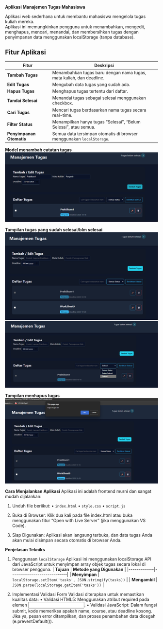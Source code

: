 **Aplikasi Manajemen Tugas Mahasiswa**

Aplikasi web sederhana untuk membantu mahasiswa mengelola tugas kuliah mereka.  
Aplikasi ini memungkinkan pengguna untuk menambahkan, mengedit, menghapus, mencari, menandai, dan membersihkan tugas dengan penyimpanan data menggunakan localStorage (tanpa database).
## Fitur Aplikasi

| **Fitur** | **Deskripsi** |
|------------|---------------|
| **Tambah Tugas** | Menambahkan tugas baru dengan nama tugas, mata kuliah, dan deadline. |
| **Edit Tugas** | Mengubah data tugas yang sudah ada. |
| **Hapus Tugas** | Menghapus tugas tertentu dari daftar. |
| **Tandai Selesai** | Menandai tugas sebagai selesai menggunakan checkbox. |
| **Cari Tugas** | Mencari tugas berdasarkan nama tugas secara real-time. |
| **Filter Status** | Menampilkan hanya tugas “Selesai”, “Belum Selesai”, atau semua. |
| **Penyimpanan Otomatis** | Semua data tersimpan otomatis di browser menggunakan `localStorage`. |


**Model menambah catatan tugas**
![Tambah Tugas](assets/Menambah.png)

**Tampilan tugas yang sudah selesai/blm selesai**
![Tampilan Semua](assets/Tampilan%20Semua.png)
![Tampilan Selesai](assets/Tampilan%20Selesai.png)

 

**Tampilan menhapus tugas**
![Menghapus Tugas](assets/Menghapus.png)
 
    
**Cara Menjalankan Aplikasi**
Aplikasi ini adalah frontend murni dan sangat mudah dijalankan:
1.	Unduh file beriikut:
•	`index.html`
•	`style.css`
•	`script.js`

2.	Buka di Browser: Klik dua kali pada file index.html atau buka menggunakan fitur “Open with Live Server” (jika menggunakan VS Code).
3.	Siap Digunakan: Aplikasi akan langsung terbuka, dan data tugas Anda akan mulai disimpan secara otomatis di browser Anda.
   
**Penjelasan Tekniks**
1.	Penggunaan `localStorage`
Aplikasi ini menggunakan localStorage API dari JavaScript untuk menyimpan array objek tugas secara lokal di browser pengguna.
| **Tujuan** | **Metode yang Digunakan** |
|-------------|-----------------------------|
| **Menyimpan** | `localStorage.setItem('tasks', JSON.stringify(tasks))` |
| **Mengambil** | `JSON.parse(localStorage.getItem('tasks'))` |

2.	Implementasi Validasi Form
Validasi diterapkan untuk memastikan kualitas data:
•	Validasi HTML5: Menggunakan atribut required pada elemen <input>.
•	Validasi JavaScript: Dalam fungsi submit, kode memeriksa apakah name, course, atau deadline kosong. Jika ya, pesan error ditampilkan, dan proses penambahan data dicegah (e.preventDefault()).
